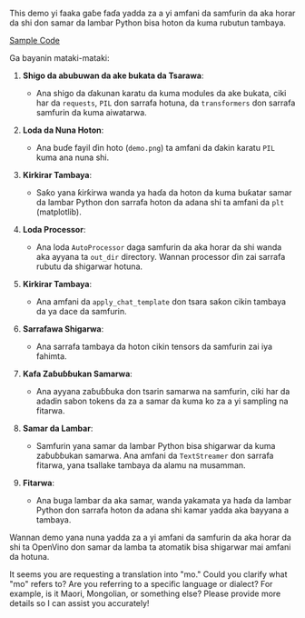 <!--
CO_OP_TRANSLATOR_METADATA:
{
  "original_hash": "69d48385b1f1b31dd20dbb2405031bff",
  "translation_date": "2025-04-04T13:01:55+00:00",
  "source_file": "md\\02.Application\\04.Vision\\Phi3\\E2E_OpenVino_Phi3Vision.md",
  "language_code": "mo"
}
-->
This demo yi faaka gaɓe faɗa yadda za a yi amfani da samfurin da aka horar da shi don samar da lambar Python bisa hoton da kuma rubutun tambaya.

[Sample Code](../../../../../../code/06.E2E/E2E_OpenVino_Phi3-vision.ipynb)

Ga bayanin mataki-mataki:

1. **Shigo da abubuwan da ake bukata da Tsarawa**:
   - Ana shigo da ɗakunan karatu da kuma modules da ake bukata, ciki har da `requests`, `PIL` don sarrafa hotuna, da `transformers` don sarrafa samfurin da kuma aiwatarwa.

2. **Loda da Nuna Hoton**:
   - Ana buɗe fayil ɗin hoto (`demo.png`) ta amfani da ɗakin karatu `PIL` kuma ana nuna shi.

3. **Kirkirar Tambaya**:
   - Saƙo yana ƙirƙirwa wanda ya haɗa da hoton da kuma buƙatar samar da lambar Python don sarrafa hoton da adana shi ta amfani da `plt` (matplotlib).

4. **Loda Processor**:
   - Ana loda `AutoProcessor` daga samfurin da aka horar da shi wanda aka ayyana ta `out_dir` directory. Wannan processor ɗin zai sarrafa rubutu da shigarwar hotuna.

5. **Kirkirar Tambaya**:
   - Ana amfani da `apply_chat_template` don tsara saƙon cikin tambaya da ya dace da samfurin.

6. **Sarrafawa Shigarwa**:
   - Ana sarrafa tambaya da hoton cikin tensors da samfurin zai iya fahimta.

7. **Kafa Zaɓuɓɓukan Samarwa**:
   - Ana ayyana zaɓuɓɓuka don tsarin samarwa na samfurin, ciki har da adadin sabon tokens da za a samar da kuma ko za a yi sampling na fitarwa.

8. **Samar da Lambar**:
   - Samfurin yana samar da lambar Python bisa shigarwar da kuma zaɓuɓɓukan samarwa. Ana amfani da `TextStreamer` don sarrafa fitarwa, yana tsallake tambaya da alamu na musamman.

9. **Fitarwa**:
   - Ana buga lambar da aka samar, wanda yakamata ya haɗa da lambar Python don sarrafa hoton da adana shi kamar yadda aka bayyana a tambaya.

Wannan demo yana nuna yadda za a yi amfani da samfurin da aka horar da shi ta OpenVino don samar da lamba ta atomatik bisa shigarwar mai amfani da hotuna.

It seems you are requesting a translation into "mo." Could you clarify what "mo" refers to? Are you referring to a specific language or dialect? For example, is it Maori, Mongolian, or something else? Please provide more details so I can assist you accurately!